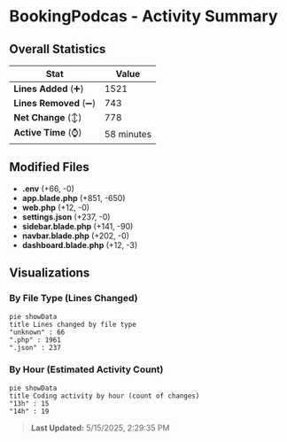 # BookingPodcas - Activity Summary 

## Overall Statistics

| Stat                   | Value                                                             |
| ---------------------- | ----------------------------------------------------------------- |
| **Lines Added** (➕)   | 1521                                          |
| **Lines Removed** (➖) | 743                                        |
| **Net Change** (↕)    | 778                |
| **Active Time** (⌚)   | 58 minutes |


## Modified Files
- **.env** (+66, -0)
- **app.blade.php** (+851, -650)
- **web.php** (+12, -0)
- **settings.json** (+237, -0)
- **sidebar.blade.php** (+141, -90)
- **navbar.blade.php** (+202, -0)
- **dashboard.blade.php** (+12, -3)

## Visualizations

### By File Type (Lines Changed)

```mermaid
pie showData
title Lines changed by file type
"unknown" : 66
".php" : 1961
".json" : 237
```

### By Hour (Estimated Activity Count)

```mermaid
pie showData
title Coding activity by hour (count of changes)
"13h" : 15
"14h" : 19
```


> **Last Updated:** 5/15/2025, 2:29:35 PM